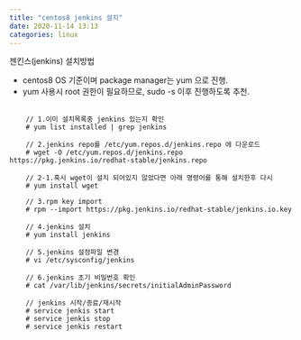 ```yaml
---
title: "centos8 jenkins 설치"
date: 2020-11-14 13:13
categories: linux
---
```

젠킨스(jenkins) 설치방법
- centos8 OS 기준이며 package manager는 yum 으로 진행.
- yum 사용시 root 권한이 필요하므로, sudo -s 이후 진행하도록 추천.
<pre>
  <code>
    // 1.이미 설치목록중 jenkins 있는지 확인
    # yum list installed | grep jenkins

    // 2.jenkins repo를 /etc/yum.repos.d/jenkins.repo 에 다운로드
    # wget -O /etc/yum.repos.d/jenkins.repo https://pkg.jenkins.io/redhat-stable/jenkins.repo

    // 2-1.혹시 wget이 설치 되어있지 않았다면 아래 명령어를 통해 설치한후 다시 
    # yum install wget

    // 3.rpm key import
    # rpm --import https://pkg.jenkins.io/redhat-stable/jenkins.io.key

    // 4.jenkins 설치
    # yum install jenkins

    // 5.jenkins 설정파일 변경
    # vi /etc/sysconfig/jenkins

    // 6.jenkins 초기 비밀번호 확인
    # cat /var/lib/jenkins/secrets/initialAdminPassword

    // jenkins 시작/종료/재시작
    # service jenkis start
    # service jenkis stop
    # service jenkis restart
  </code>
</pre>

